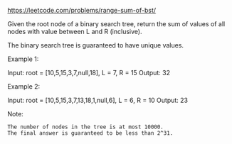 https://leetcode.com/problems/range-sum-of-bst/

Given the root node of a binary search tree, return the sum of values of all nodes with value between L and R (inclusive).

The binary search tree is guaranteed to have unique values.

 

Example 1:

Input: root = [10,5,15,3,7,null,18], L = 7, R = 15
Output: 32

Example 2:

Input: root = [10,5,15,3,7,13,18,1,null,6], L = 6, R = 10
Output: 23

 

Note:

    The number of nodes in the tree is at most 10000.
    The final answer is guaranteed to be less than 2^31.

